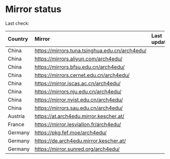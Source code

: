 <script src="./time.js"></script>
# Mirror status
Last check: <script type="text/javascript">localize(1708096700.4775453);</script>

|Country|Mirror|Last update|
|:------|:-----|:----------|
|China|https://mirrors.tuna.tsinghua.edu.cn/arch4edu/|<script type="text/javascript">localize(1708065138);</script>|
|China|https://mirrors.aliyun.com/arch4edu/|<script type="text/javascript">localize(1708065138);</script>|
|China|https://mirrors.bfsu.edu.cn/arch4edu/|<script type="text/javascript">localize(1708065138);</script>|
|China|https://mirrors.cernet.edu.cn/arch4edu/|<script type="text/javascript">localize(1708065138);</script>|
|China|https://mirror.iscas.ac.cn/arch4edu/|<script type="text/javascript">localize(1708065138);</script>|
|China|https://mirrors.nju.edu.cn/arch4edu/|<script type="text/javascript">localize(1708021828);</script>|
|China|https://mirror.nyist.edu.cn/arch4edu/|<script type="text/javascript">localize(1708065138);</script>|
|China|https://mirrors.sau.edu.cn/arch4edu/|<script type="text/javascript">localize(1708065138);</script>|
|Austria|https://at.arch4edu.mirror.kescher.at/|<script type="text/javascript">localize(1708065138);</script>|
|France|https://mirror.lesviallon.fr/arch4edu/|<script type="text/javascript">localize(1708065138);</script>|
|Germany|https://pkg.fef.moe/arch4edu/|<script type="text/javascript">localize(1708065138);</script>|
|Germany|https://de.arch4edu.mirror.kescher.at/|<script type="text/javascript">localize(1708065138);</script>|
|Germany|https://mirror.sunred.org/arch4edu/|<script type="text/javascript">localize(1708065138);</script>|

<script src="./tablefilter/tablefilter.js"></script>
<script src="./table.js"></script>